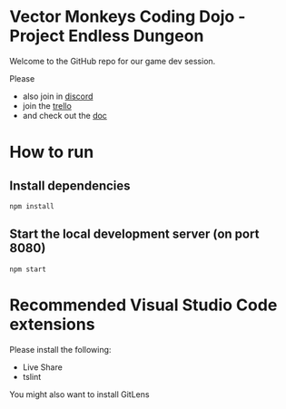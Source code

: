 # Vector Monkeys Coding Dojo - Project Endless Dungeon
Welcome to the GitHub repo for our game dev session.

Please
* also join in [discord](https://discord.gg/nKMYqD)
* join the [trello](https://trello.com/b/BA8Hl0gK/game-dev-2020-10-0304)
* and check out the [doc](https://docs.google.com/document/d/1KXyBbbSeEYwZWmmzd-1DQ6IxI9Zw5MNtJTyMrL2TV0o/edit#)

# How to run
## Install dependencies
```
npm install
```

## Start the local development server (on port 8080)
```
npm start
```

# Recommended Visual Studio Code extensions
Please install the following:
* Live Share
* tslint

You might also want to install GitLens

